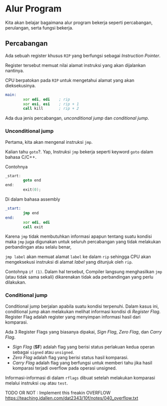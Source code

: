 # Alur Program

Kita akan belajar bagaimana alur program bekerja seperti percabangan, perulangan, serta fungsi bekerja.

## Percabangan
Ada sebuah register khusus `RIP` yang berfungsi sebagai _Instruction Pointer_.

Register tersebut memuat nilai alamat instruksi yang akan dijalankan nantinya.

CPU berpatokan pada `RIP` untuk mengetahui alamat yang akan dieksekusinya.

```asm
main:
        xor edi, edi    ; rip
        xor esi, esi    ; rip + 1
        call kill       ; rip + 2
```

Ada dua jenis percabangan, _unconditional jump_ dan _conditional jump_.


### Unconditional jump

Pertama, kita akan mengenal instruksi `jmp`.

Kalian tahu `goto`?. Yap, Instruksi `jmp` bekerja seperti keyword `goto` dalam bahasa C/C++.

Contohnya

```c
_start:
        goto end
end:
        exit(0);
```

Di dalam bahasa assembly

```asm
_start:
        jmp end
end:
        xor edi, edi
        call exit
```

Karena `jmp` tidak membutuhkan informasi apapun tentang suatu kondisi maka `jmp` juga digunakan untuk seluruh percabangan yang tidak  melakukan perbandingan atau selalu benar,

`jmp label` akan memuat alamat `label` ke dalam `rip` sehingga CPU akan mengeksekusi instruksi di alamat *label* yang ditunjuk oleh `rip`. 

Contohnya `if (1)`. Dalam hal tersebut, Compiler langsung menghasilkan `jmp` (atau tidak sama sekali) dikarenakan tidak ada perbandingan yang perlu dilakukan.

### Conditional jump

Conditional jump berjalan apabila suatu kondisi terpenuhi. Dalam kasus ini, conditional jump akan melakukan melihat informasi kondisi di _Register Flag_. 
Register Flag adalah register yang menyimpan informasi hasil dari komparasi.

Ada 3 Register Flags yang biasanya dipakai, _Sign Flag_, _Zero Flag_, dan _Carry Flag_.


- _Sign Flag_ (**SF**) adalah flag yang berisi status perlakuan kedua operan sebagai `signed` atau `unsigned`. 
- _Zero Flag_ adalah flag yang berisi status hasil komparasi.
- _Carry Flag_ adalah flag yang berfungsi untuk memberi tahu jika hasil komparasi terjadi overflow pada operasi unsigned.

Informasi-informasi di dalam `rflags` dibuat setelah melakukan komparasi melalui instruksi `cmp` atau `test`.

TODO OR NOT : Implement this freakin OVERFLOW https://teaching.idallen.com/dat2343/10f/notes/040_overflow.txt
